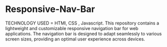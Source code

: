 # Responsive-Nav-Bar
TECHNOLOGY USED = HTMl, CSS , Javascript.
This repository contains a lightweight and customizable responsive navigation bar for web applications. The navigation bar is designed to adapt seamlessly to various screen sizes, providing an optimal user experience across devices.
